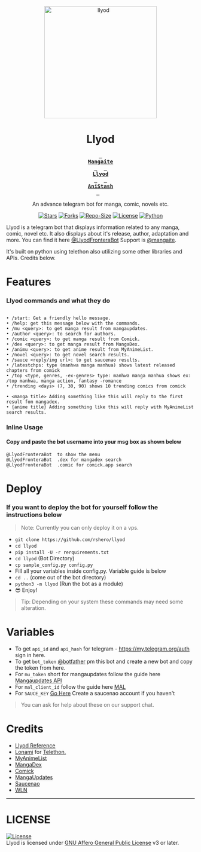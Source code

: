 <div align="center">
<img src="https://i.ibb.co/PskGP8H/image.png" alt="llyod" height="300" widht="300"/>
<h1>Llyod</h1>

**[<kbd> <br>Mangaite<br> </kbd>][Mangaite]** 
**[<kbd> <br>Llyod<br> </kbd>][Llyod]** 
**[<kbd> <br>AniStash<br> </kbd>][stash]** 

<p>An advance telegram bot for manga, comic, novels etc.</p>

[![Stars]][Stargazer] [![Forks]][Fork] [![Repo-Size]][Size] 
[![License]][License-url] [![Python]][Python-url]
</div>

Llyod is a telegram bot that displays information related to any manga, comic, novel etc. It also displays about it's release, author, adaptation and more. You can find it here [@LlyodFronteraBot][Llyod] Support is [@mangaite][Mangaite].

It's built on python using telethon also utilizing some other libraries and APIs. Credits below.

# Features
### Llyod commands and what they do
```

• /start: Get a friendly hello message.
• /help: get this message below with the commands.
• /mu <query>: to get manga result from mangaupdates.
• /author <query>: to search for authors.
• /comic <query>: to get manga result from Comick.
• /dex <query>: to get manga result from MangaDex.
• /animu <query>: to get anime result from MyAnimeList.
• /novel <query>: to get novel search results.
• /sauce <reply/img url>: to get saucenao results.
• /latestchps: type (manhwa manga manhua) shows latest released chapters from comick
• /top <type, genres, -ex-genres> type: manhwa manga manhua shows ex: /top manhwa, manga action, fantasy -romance
• /trending <days> (7, 30, 90) shows 10 trending comics from comick

• <manga title> Adding something like this will reply to the first result fom mangadex.
• {anime title} Adding something like this will reply with MyAnimeList search results.
```
### Inline Usage
#### Copy and paste the bot username into your msg box as shown below
```
@LlyodFronteraBot  to show the menu
@LlyodFronteraBot  .dex for mangadex search
@LlyodFronteraBot  .comic for comick.app search
```

# Deploy
### If you want to deploy the bot for yourself follow the instructions below
> Note: Currently you can only deploy it on a vps.

- `git clone https://github.com/rshero/llyod`
- `cd llyod`
- `pip install -U -r rerquirements.txt`
- `cd llyod` (Bot Directory)
- `cp sample_config.py config.py`
- Fill all your variables inside config.py. Variable guide is below
- `cd ..` (come out of the bot directory)
- `python3 -m llyod` (Run the bot as a module) 
- 😎 Enjoy!

> Tip: Depending on your system these commands may need some alteration.

# Variables
- To get `api_id` and `api_hash` for telegram - https://my.telegram.org/auth sign in here.
- To get `bot_token` [@botfather](https://t.me/BotFather) pm this bot and create a new bot and copy the token from here.
- For `mu_token` short for mangaupdates follow the guide here [Mangaupdates API](https://api.mangaupdates.com/#tag/account/operation/login) 
- For `mal_client_id` follow the guide here [MAL](https://myanimelist.net/clubs.php?cid=13727)
- For `SAUCE_KEY` [Go Here](https://saucenao.com/user.php?page=search-api) Create a saucenao account if you haven't

> You can ask for help about these on our support chat.

# Credits
* [Llyod Reference](https://comic.naver.com/webtoon/list?titleId=777767)
* [Lonami](https://github.com/LonamiWebs/) for [Telethon.](https://github.com/LonamiWebs/Telethon)
* [MyAnimeList](https://myanimelist.net/)
* [MangaDex](https://mangadex.org)
* [Comick](https://comick.cc)
* [MangaUpdates](https://mangaupdates.com)
* [Saucenao](https://saucenao.com)
* [WLN](https://www.wlnupdates.com)

<hr>

# LICENSE
[![License](https://www.gnu.org/graphics/agplv3-155x51.png)](LICENSE)   
Llyod is licensed under [GNU Affero General Public License](https://www.gnu.org/licenses/agpl-3.0.en.html) v3 or later.

<!--------{Badges}--------->

[Stars]: https://img.shields.io/github/stars/rshero/llyod?style=flat-square&logo=coveralls&color=C9A0D3
[Forks]: https://img.shields.io/github/forks/rshero/llyod?style=flat-square&logo=trailforks&color=C9A0D3
[Repo-Size]: https://img.shields.io/github/repo-size/rshero/llyod?style=flat-square&logo=liquibase&color=C9A0D3
[License]: https://img.shields.io/github/license/rshero/llyod?style=flat-square&logo=bookstack&color=C9A0D3
[Python]: https://img.shields.io/badge/Python-v3.12.12-blue?style=flat-square&logo=python&color=C9A0D3

<!--------{Links}--------->
[Stargazer]: https://github.com/rshero/llyod/stargazers
[Python-url]: https://www.python.org/
[Fork]: https://github.com/rshero/llyod/fork
[Size]: https://github.com/rshero/llyod/
[License-url]: https://github.com/rshero/llyod/blob/main/LICENSE
[Mangaite]: https://t.me/mangaite
[stash]: https://t.me/ItsStash
[Llyod]: https://t.me/LlyodFronteraBot